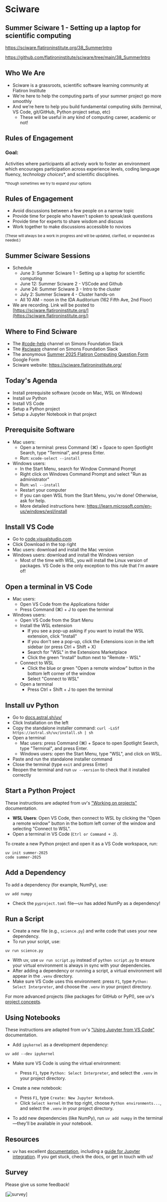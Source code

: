 # Sciware

## Summer Sciware 1 - Setting up a laptop for scientific computing

https://sciware.flatironinstitute.org/38_SummerIntro

https://github.com/flatironinstitute/sciware/tree/main/38_SummerIntro


## Who We Are
- Sciware is a grassroots, scientific software learning community at Flatiron Institute
- We're here to help the computing parts of your summer project go more smoothly
- And we're here to help you build fundamental computing skills (terminal, VS Code, git/GitHub, Python project setup, etc)
  - These will be useful in any kind of computing career, academic or not!


## Rules of Engagement
### Goal:

Activities where participants all actively work to foster an environment which encourages participation across experience levels, coding language fluency, *technology choices*\*, and scientific disciplines.

<small>\*though sometimes we try to expand your options</small>


## Rules of Engagement
- Avoid discussions between a few people on a narrow topic
- Provide time for people who haven't spoken to speak/ask questions
- Provide time for experts to share wisdom and discuss
- Work together to make discussions accessible to novices

<small>
(These will always be a work in progress and will be updated, clarified, or expanded as needed.)
</small>


## Summer Sciware Sessions
- Schedule
  - June 3: Summer Sciware 1 - Setting up a laptop for scientific computing
  - June 12: Summer Sciware 2 - VSCode and Github
  - June 24: Summer Sciware 3 - Intro to the cluster
  - July 2: Summer Sciware 4 - Cluster hands-on
  - All 10 AM - noon in the IDA Auditorium (162 Fifth Ave, 2nd Floor)
- We are recording. Link will be posted to [https://sciware.flatironinstitute.org/](https://sciware.flatironinstitute.org/)


## Where to Find Sciware
- The [#code-help](https://simonsfoundation.enterprise.slack.com/archives/C08SZK2C0TB) channel on Simons Foundation Slack
- The [#sciware](https://simonsfoundation.enterprise.slack.com/archives/CDU1EE9V5) channel on Simons Foundation Slack
- The anonymous [Summer 2025 Flatiron Computing Question Form](https://docs.google.com/forms/d/e/1FAIpQLSemCVw8_QHXFXN6nS27z-QMIpaWhvHNBVi7tRxAs85RaGbc4w/viewform?usp=dialog) Google Form
- Sciware website: https://sciware.flatironinstitute.org/


## Today's Agenda
- Install prerequisite software (xcode on Mac, WSL on Windows)
- Install uv Python
- Install VS Code
- Setup a Python project
- Setup a Jupyter Notebook in that project


## Prerequisite Software
- Mac users:
  - Open a terminal: press Command (⌘) + Space to open Spotlight Search, type "Terminal", and press Enter.
  - Run: `xcode-select --install`
- Windows users:
  - In the Start Menu, search for Window Command Prompt
  - Right click on Windows Command Prompt and select "Run as administrator"
  - Run: `wsl --install`
  - Restart your computer
  - If you can open WSL from the Start Menu, you're done! Otherwise, ask for help.
  - More detailed instructions here: https://learn.microsoft.com/en-us/windows/wsl/install


## Install VS Code
- Go to [code.visualstudio.com](code.visualstudio.com)
- Click Download in the top right
- Mac users: download and install the Mac version
- Windows users: download and install the Windows version
  - Most of the time with WSL, you will install the Linux version of packages. VS Code is the only exception to this rule that I'm aware of!


## Open a terminal in VS Code
- Mac users:
  - Open VS Code from the Applications folder
  - Press Command (⌘) + J to open the terminal
- Windows users:
  - Open VS Code from the Start Menu
  - Install the WSL extension
    - If you see a pop-up asking if you want to install the WSL extension, click "Install"
    - If you don't see a pop-up, click the Extensions icon in the left sidebar (or press Ctrl + Shift + X)
    - Search for "WSL" in the Extensions Marketplace
    - Click the green "Install" button next to "Remote - WSL"
  - Connect to WSL
    - Click the blue or green "Open a remote window" button in the bottom left corner of the window
    - Select "Connect to WSL"
  - Open a terminal
    - Press Ctrl + Shift + J to open the terminal


## Install uv Python
- Go to [docs.astral.sh/uv/](https://docs.astral.sh/uv/)
- Click Installation on the left
- Copy the standalone installer command: `curl -LsSf https://astral.sh/uv/install.sh | sh`
- Open a terminal
  - Mac users: press Command (⌘) + Space to open Spotlight Search, type "Terminal", and press Enter.
  - Windows users: open the Start Menu, type "WSL", and click on WSL.
- Paste and run the standalone installer command
- Close the terminal (type `exit` and press Enter)
- Reopen the terminal and run `uv --version` to check that it installed correctly


## Start a Python Project

These instructions are adapted from uv's ["Working on projects"](https://docs.astral.sh/uv/guides/projects/) documentation.

- **WSL Users**: Open VS Code, then connect to WSL by clicking the "Open a remote window" button in the bottom left corner of the window and selecting "Connect to WSL".
- Open a terminal in VS Code (`Ctrl or Command + J`).

To create a new Python project and open it as a VS Code workspace, run:

```console
uv init summer-2025
code summer-2025
```

## Add a Dependency
To add a dependency (for example, NumPy), use:

```console
uv add numpy
```

- Check the `pyproject.toml` file—uv has added NumPy as a dependency!


## Run a Script
- Create a new file (e.g., `science.py`) and write code that uses your new dependency.
- To run your script, use:

```console
uv run science.py
```

- With uv, use `uv run script.py` instead of `python script.py` to ensure your virtual environment is always in sync with your dependencies.
- After adding a dependency or running a script, a virtual environment will appear in the `.venv` directory.
- Make sure VS Code uses this environment: press `F1`, type `Python: Select Interpreter`, and choose the `.venv` in your project directory.

For more advanced projects (like packages for GitHub or PyPI), see uv's [project concepts](https://docs.astral.sh/uv/concepts/projects/init/).


## Using Notebooks

These instructions are adapted from uv's ["Using Jupyter from VS Code"](https://docs.astral.sh/uv/guides/integration/jupyter/#using-jupyter-from-vs-code) documentation.

- Add `ipykernel` as a development dependency:

```console
uv add --dev ipykernel
```

- Make sure VS Code is using the virtual environment:
  - Press `F1`, type `Python: Select Interpreter`, and select the `.venv` in your project directory.

- Create a new notebook:
  - Press `F1`, type `Create: New Jupyter Notebook`.
  - Click `Select kernel` in the top right, choose `Python environments...`, and select the `.venv` in your project directory.

- To add new dependencies (like NumPy), run `uv add numpy` in the terminal—they'll be available in your notebook.


## Resources
- uv has excellent [documentation](https://docs.astral.sh/uv), including a [guide for Jupyter integration](https://docs.astral.sh/uv/guides/integration/jupyter/). If you get stuck, check the docs, or get in touch with us!


## Survey
Please give us some feedback!

[![survey](./qrcode.png)] 
